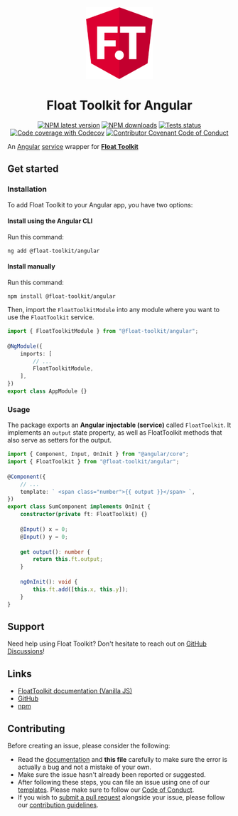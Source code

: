 <div align="center" style="margin-bottom: 0.5rem">
	<img src="https://raw.githubusercontent.com/float-toolkit/angular/HEAD/media/ftangular.svg" width="150" />
</div>

<div align="center">

# Float Toolkit for Angular

[![NPM latest version](https://img.shields.io/npm/v/@float-toolkit/angular?label=version&logo=npm)](https://www.npmjs.com/package/@float-toolkit/angular)
[![NPM downloads](https://img.shields.io/npm/dt/@float-toolkit/angular?logo=npm)](https://www.npmjs.com/package/@float-toolkit/angular)
[![Tests status](https://img.shields.io/github/workflow/status/float-toolkit/angular/Test%20with%20Karma?label=tests&logo=angular&logoColor=white)](https://github.com/float-toolkit/angular/actions/workflows/testWithKarma.yml)
[![Code coverage with Codecov](https://img.shields.io/codecov/c/github/float-toolkit/angular/tests?logo=codecov&logoColor=white)](https://codecov.io/gh/float-toolkit/angular)
[![Contributor Covenant Code of Conduct](https://img.shields.io/badge/Contributor%20Covenant-2.1-5e0d73)](https://github.com/float-toolkit/angular/blob/master/.github/CODE_OF_CONDUCT.md)

</div>

An [Angular](https://angular.io/) [service](https://angular.io/guide/creating-injectable-service) wrapper for
[**Float Toolkit**](https://float-toolkit.web.app/)

## Get started

### Installation

To add Float Toolkit to your Angular app, you have two options:

#### Install using the Angular CLI

Run this command:

```sh-session
ng add @float-toolkit/angular
```

#### Install manually

Run this command:

```sh-session
npm install @float-toolkit/angular
```

Then, import the `FloatToolkitModule` into any module where you want to use the `FloatToolkit` service.

```ts
import { FloatToolkitModule } from "@float-toolkit/angular";

@NgModule({
	imports: [
		// ...
		FloatToolkitModule,
	],
})
export class AppModule {}
```

### Usage

The package exports an **Angular injectable (service)** called `FloatToolkit`. It implements an `output` state property, as well as
FloatToolkit methods that also serve as setters for the output.

```ts
import { Component, Input, OnInit } from "@angular/core";
import { FloatToolkit } from "@float-toolkit/angular";

@Component({
	// ...
	template: ` <span class="number">{{ output }}</span> `,
})
export class SumComponent implements OnInit {
	constructor(private ft: FloatToolkit) {}

	@Input() x = 0;
	@Input() y = 0;

	get output(): number {
		return this.ft.output;
	}

	ngOnInit(): void {
		this.ft.add([this.x, this.y]);
	}
}
```

## Support

Need help using Float Toolkit? Don't hesitate to reach out on
[GitHub Discussions](https://github.com/float-toolkit/angular/discussions/categories/q-a)!

## Links

-   [FloatToolkit documentation (Vanilla JS)](https://float-toolkit.web.app)
-   [GitHub](https://github.com/float-toolkit/angular)
-   [npm](https://npmjs.com/package/@float-toolkit/angular)

## Contributing

Before creating an issue, please consider the following:

-   Read the [documentation](https://float-toolkit.web.app) and **this file** carefully to make sure the error is actually a bug and
    not a mistake of your own.
-   Make sure the issue hasn't already been reported or suggested.
-   After following these steps, you can file an issue using one of our
    [templates](https://github.com/float-toolkit/angular/issues/new/choose). Please make sure to follow our
    [Code of Conduct](https://github.com/float-toolkit/angular/blob/master/.github/CODE_OF_CONDUCT.md).
-   If you wish to [submit a pull request](https://github.com/float-toolkit/angular/compare) alongside your issue, please follow our
    [contribution guidelines](https://github.com/float-toolkit/angular/blob/master/.github/CONTRIBUTING.md).
